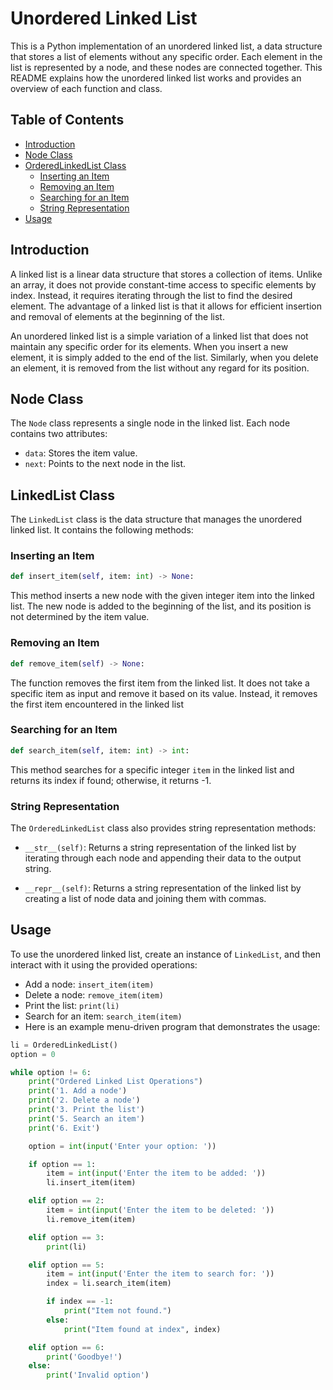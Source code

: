 # Unordered Linked List

This is a Python implementation of an unordered linked list, a data structure that stores a list of elements without any specific order. Each element in the list is represented by a node, and these nodes are connected together. This README explains how the unordered linked list works and provides an overview of each function and class.

## Table of Contents
- [Introduction](#introduction)
- [Node Class](#node-class)
- [OrderedLinkedList Class](#orderedlinkedlist-class)
  - [Inserting an Item](#inserting-an-item)
  - [Removing an Item](#removing-an-item)
  - [Searching for an Item](#searching-for-an-item)
  - [String Representation](#string-representation)
- [Usage](#usage)

## Introduction

A linked list is a linear data structure that stores a collection of items. Unlike an array, it does not provide constant-time access to specific elements by index. Instead, it requires iterating through the list to find the desired element. The advantage of a linked list is that it allows for efficient insertion and removal of elements at the beginning of the list.

An unordered linked list is a simple variation of a linked list that does not maintain any specific order for its elements. When you insert a new element, it is simply added to the end of the list. Similarly, when you delete an element, it is removed from the list without any regard for its position.

## Node Class

The `Node` class represents a single node in the linked list. Each node contains two attributes:
- `data`: Stores the item value.
- `next`: Points to the next node in the list.

## LinkedList Class

The `LinkedList` class is the data structure that manages the unordered linked list. It contains the following methods:

### Inserting an Item

```python
def insert_item(self, item: int) -> None:
```

This method inserts a new node with the given integer item into the linked list. The new node is added to the beginning of the list, and its position is not determined by the item value.

### Removing an Item

```python
def remove_item(self) -> None:
```

The function removes the first item from the linked list. It does not take a specific item as input and remove it based on its value. Instead, it removes the first item encountered in the linked list

### Searching for an Item

```python
def search_item(self, item: int) -> int:
```

This method searches for a specific integer `item` in the linked list and returns its index if found; otherwise, it returns -1.

### String Representation
The `OrderedLinkedList` class also provides string representation methods:

- ```__str__(self)```: Returns a string representation of the linked list by iterating through each node and appending their data to the output string.

- ```__repr__(self)```: Returns a string representation of the linked list by creating a list of node data and joining them with commas.

## Usage
To use the unordered linked list, create an instance of `LinkedList`, and then interact with it using the provided operations:

- Add a node: `insert_item(item)`
- Delete a node: `remove_item(item)`
- Print the list: `print(li)`
- Search for an item: `search_item(item)`
- Here is an example menu-driven program that demonstrates the usage:

```python
li = OrderedLinkedList()
option = 0

while option != 6:
    print("Ordered Linked List Operations")
    print('1. Add a node')
    print('2. Delete a node')
    print('3. Print the list')
    print('5. Search an item')
    print('6. Exit')

    option = int(input('Enter your option: '))

    if option == 1:
        item = int(input('Enter the item to be added: '))
        li.insert_item(item)

    elif option == 2:
        item = int(input('Enter the item to be deleted: '))
        li.remove_item(item)

    elif option == 3:
        print(li)

    elif option == 5:
        item = int(input('Enter the item to search for: '))
        index = li.search_item(item)

        if index == -1:
            print("Item not found.")
        else:
            print("Item found at index", index)

    elif option == 6:
        print('Goodbye!')
    else:
        print('Invalid option')
```
